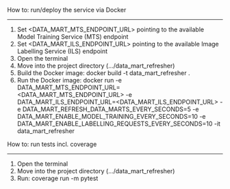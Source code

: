 How to: run/deploy the service via Docker

---

1. Set <DATA_MART_MTS_ENDPOINT_URL> pointing to the available Model Training Service (MTS) endpoint
2. Set <DATA_MART_ILS_ENDPOINT_URL> pointing to the available Image Labelling Service (ILS) endpoint
3. Open the terminal
4. Move into the project directory (.../data_mart_refresher)
5. Build the Docker image: docker build -t data_mart_refresher .
6. Run the Docker image:
   docker run -e DATA_MART_MTS_ENDPOINT_URL=<DATA_MART_MTS_ENDPOINT_URL>
   -e DATA_MART_ILS_ENDPOINT_URL=<DATA_MART_ILS_ENDPOINT_URL>
   -e DATA_MART_REFRESH_DATA_MARTS_EVERY_SECONDS=5
   -e DATA_MART_ENABLE_MODEL_TRAINING_EVERY_SECONDS=10
   -e DATA_MART_ENABLE_LABELLING_REQUESTS_EVERY_SECONDS=10
   -it data_mart_refresher

How to: run tests incl. coverage

---

1. Open the terminal
2. Move into the project directory (.../data_mart_refresher)
3. Run: coverage run -m pytest
